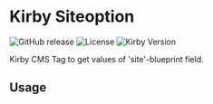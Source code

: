 # Kirby Siteoption

![GitHub release](https://img.shields.io/github/release/bnomei/kirby-siteoption.svg?maxAge=1800) ![License](https://img.shields.io/github/license/mashape/apistatus.svg) ![Kirby Version](https://img.shields.io/badge/Kirby-2.3%2B-red.svg)

Kirby CMS Tag to get values of 'site'-blueprint field.

## Usage